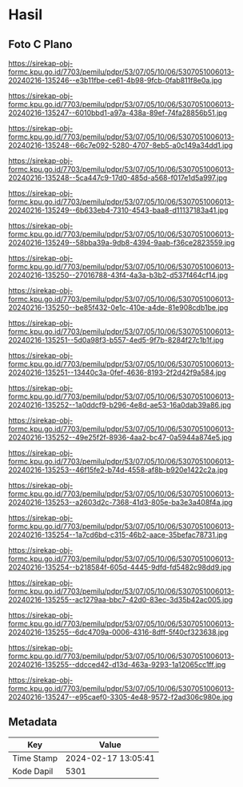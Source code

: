 # Hasil

## Foto C Plano

https://sirekap-obj-formc.kpu.go.id/7703/pemilu/pdpr/53/07/05/10/06/5307051006013-20240216-135246--e3b11fbe-ce61-4b98-9fcb-0fab811f8e0a.jpg

https://sirekap-obj-formc.kpu.go.id/7703/pemilu/pdpr/53/07/05/10/06/5307051006013-20240216-135247--6010bbd1-a97a-438a-89ef-74fa28856b51.jpg

https://sirekap-obj-formc.kpu.go.id/7703/pemilu/pdpr/53/07/05/10/06/5307051006013-20240216-135248--66c7e092-5280-4707-8eb5-a0c149a34dd1.jpg

https://sirekap-obj-formc.kpu.go.id/7703/pemilu/pdpr/53/07/05/10/06/5307051006013-20240216-135248--5ca447c9-17d0-485d-a568-f017e1d5a997.jpg

https://sirekap-obj-formc.kpu.go.id/7703/pemilu/pdpr/53/07/05/10/06/5307051006013-20240216-135249--6b633eb4-7310-4543-baa8-d11137183a41.jpg

https://sirekap-obj-formc.kpu.go.id/7703/pemilu/pdpr/53/07/05/10/06/5307051006013-20240216-135249--58bba39a-9db8-4394-9aab-f36ce2823559.jpg

https://sirekap-obj-formc.kpu.go.id/7703/pemilu/pdpr/53/07/05/10/06/5307051006013-20240216-135250--27016788-43f4-4a3a-b3b2-d537f464cf14.jpg

https://sirekap-obj-formc.kpu.go.id/7703/pemilu/pdpr/53/07/05/10/06/5307051006013-20240216-135250--be85f432-0e1c-410e-a4de-81e908cdb1be.jpg

https://sirekap-obj-formc.kpu.go.id/7703/pemilu/pdpr/53/07/05/10/06/5307051006013-20240216-135251--5d0a98f3-b557-4ed5-9f7b-8284f27c1b1f.jpg

https://sirekap-obj-formc.kpu.go.id/7703/pemilu/pdpr/53/07/05/10/06/5307051006013-20240216-135251--13440c3a-0fef-4636-8193-2f2d42f9a584.jpg

https://sirekap-obj-formc.kpu.go.id/7703/pemilu/pdpr/53/07/05/10/06/5307051006013-20240216-135252--1a0ddcf9-b296-4e8d-ae53-16a0dab39a86.jpg

https://sirekap-obj-formc.kpu.go.id/7703/pemilu/pdpr/53/07/05/10/06/5307051006013-20240216-135252--49e25f2f-8936-4aa2-bc47-0a5944a874e5.jpg

https://sirekap-obj-formc.kpu.go.id/7703/pemilu/pdpr/53/07/05/10/06/5307051006013-20240216-135253--46f15fe2-b74d-4558-af8b-b920e1422c2a.jpg

https://sirekap-obj-formc.kpu.go.id/7703/pemilu/pdpr/53/07/05/10/06/5307051006013-20240216-135253--a2603d2c-7368-41d3-805e-ba3e3a408f4a.jpg

https://sirekap-obj-formc.kpu.go.id/7703/pemilu/pdpr/53/07/05/10/06/5307051006013-20240216-135254--1a7cd6bd-c315-46b2-aace-35befac78731.jpg

https://sirekap-obj-formc.kpu.go.id/7703/pemilu/pdpr/53/07/05/10/06/5307051006013-20240216-135254--b218584f-605d-4445-9dfd-fd5482c98dd9.jpg

https://sirekap-obj-formc.kpu.go.id/7703/pemilu/pdpr/53/07/05/10/06/5307051006013-20240216-135255--ac1279aa-bbc7-42d0-83ec-3d35b42ac005.jpg

https://sirekap-obj-formc.kpu.go.id/7703/pemilu/pdpr/53/07/05/10/06/5307051006013-20240216-135255--6dc4709a-0006-4316-8dff-5f40cf323638.jpg

https://sirekap-obj-formc.kpu.go.id/7703/pemilu/pdpr/53/07/05/10/06/5307051006013-20240216-135255--ddcced42-d13d-463a-9293-1a12065cc1ff.jpg

https://sirekap-obj-formc.kpu.go.id/7703/pemilu/pdpr/53/07/05/10/06/5307051006013-20240216-135247--e95caef0-3305-4e48-9572-f2ad306c980e.jpg


## Metadata

| Key        | Value               |
| ---------- | ------------------- |
| Time Stamp | 2024-02-17 13:05:41 |
| Kode Dapil | 5301                |



